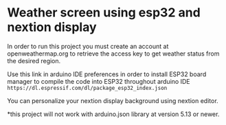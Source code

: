 <h1> Weather screen using esp32 and nextion display </h1>

In order to run this project you must create an account at openweathermap.org to retrieve the access key to get weather status from the desired region.

Use this link in arduino IDE preferences in order to install ESP32 board manager to compile the code into ESP32 throughout arduino IDE
``` https://dl.espressif.com/dl/package_esp32_index.json ```

You can personalize your nextion display background using nextion editor.

*this project will not work with arduino.json library at version 5.13 or newer.  
